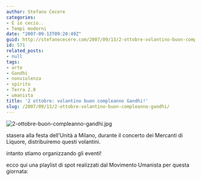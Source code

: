 ```yaml
---
author: Stefano Cecere
categories:
- E io cecio..
- Tempi moderni
date: "2007-09-13T09:20:49Z"
guid: http://stefanocecere.com/2007/09/13/2-ottobre-volantino-buon-compleanno-gandhi/
id: 571
related_posts:
- null
tags:
- arte
- Gandhi
- nonviolenza
- spirito
- Terra 2.0
- umanista
title: '2 ottobre: volantino buon compleanno Gandhi!'
slug: /2007/09/13/2-ottobre-volantino-buon-compleanno-gandhi/
---
```


![2-ottobre-buon-compleanno-gandhi.jpg](http://stefanocecere.com/wp-content/uploads/sites/3/2007/09/2-ottobre-buon-compleanno-gandhi.jpg)

stasera alla festa dell&#8217;Unità a Milano, durante il concerto dei Mercanti di Liquore, distribuiremo questi volantini.
  
intanto stiamo organizzando gli eventi!

ecco qui una playlist di spot realizzati dal Movimento Umanista per questa giornata: